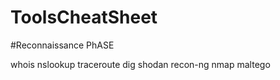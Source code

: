 # ToolsCheatSheet

#Reconnaissance PhASE

whois
nslookup
traceroute
dig
shodan
recon-ng
nmap
maltego
